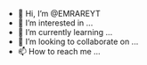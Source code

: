- 👋 Hi, I’m @EMRAREYT
- 👀 I’m interested in ...
- 🌱 I’m currently learning ...
- 💞️ I’m looking to collaborate on ...
- 📫 How to reach me ...

<!---
EMRAREYT/EMRAREYT is a ✨ special ✨ repository because its `README.md` (this file) appears on your GitHub profile.
You can click the Preview link to take a look at your changes.
--->
